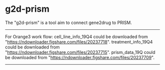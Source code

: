 # g2d-prism
The "g2d-prism" is a tool aim to connect gene2drug to PRISM. 

-----------------------------------------------------------------------------------------------
For Orange3 work flow: 
cell_line_info_19Q4 could be downloaded from "https://ndownloader.figshare.com/files/20237718".
treatment_info_19Q4 could be downloaded from "https://ndownloader.figshare.com/files/20237715".
prism_data_19Q could be downloaded from "https://ndownloader.figshare.com/files/20237709".

-----------------------------------------------------------------------------------------------
